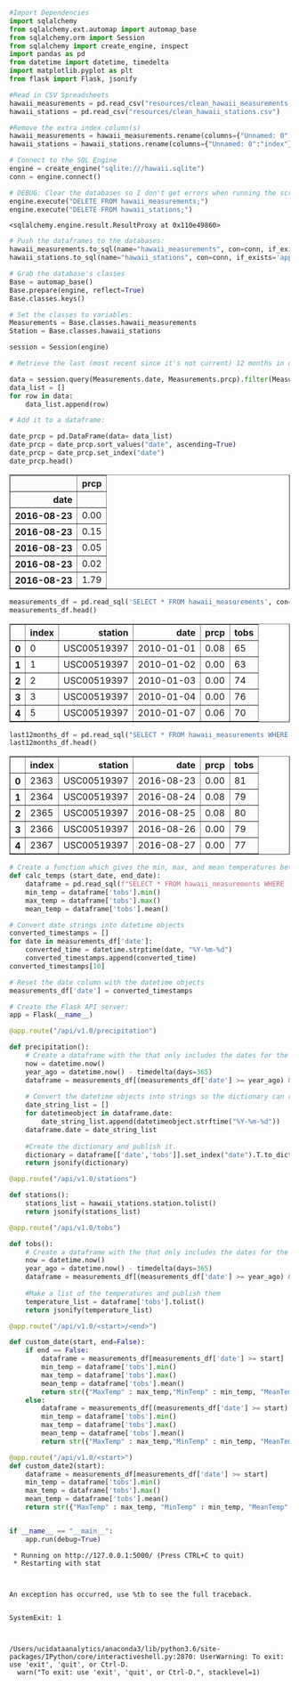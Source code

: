 

```python
#Import Dependencies
import sqlalchemy
from sqlalchemy.ext.automap import automap_base
from sqlalchemy.orm import Session
from sqlalchemy import create_engine, inspect
import pandas as pd
from datetime import datetime, timedelta
import matplotlib.pyplot as plt
from flask import Flask, jsonify
```


```python
#Read in CSV Spreadsheets
hawaii_measurements = pd.read_csv("resources/clean_hawaii_measurements.csv")
hawaii_stations = pd.read_csv("resources/clean_hawaii_stations.csv")
```


```python
#Remove the extra index column(s)
hawaii_measurements = hawaii_measurements.rename(columns={"Unnamed: 0":"index"}).set_index('index')
hawaii_stations = hawaii_stations.rename(columns={"Unnamed: 0":"index"}).set_index('index')
```


```python
# Connect to the SQL Engine
engine = create_engine("sqlite:///hawaii.sqlite")
conn = engine.connect()
```


```python
# DEBUG: Clear the databases so I don't get errors when running the script multiple times. 
engine.execute("DELETE FROM hawaii_measurements;")
engine.execute("DELETE FROM hawaii_stations;")
```




    <sqlalchemy.engine.result.ResultProxy at 0x110e49860>




```python
# Push the dataframes to the databases: 
hawaii_measurements.to_sql(name="hawaii_measurements", con=conn, if_exists='append')
hawaii_stations.to_sql(name="hawaii_stations", con=conn, if_exists='append')
```


```python
# Grab the database's classes
Base = automap_base()
Base.prepare(engine, reflect=True)
Base.classes.keys()
```


```python
# Set the classes to variables:
Measurements = Base.classes.hawaii_measurements
Station = Base.classes.hawaii_stations
```


```python
session = Session(engine)
```


```python
# Retrieve the last (most recent since it's not current) 12 months in data from the measurements database: 

data = session.query(Measurements.date, Measurements.prcp).filter(Measurements.date >= '2016-08-23').order_by(Measurements.date)
data_list = []
for row in data:
    data_list.append(row)
```


```python
# Add it to a dataframe: 

date_prcp = pd.DataFrame(data= data_list)
date_prcp = date_prcp.sort_values("date", ascending=True)
date_prcp = date_prcp.set_index("date")
date_prcp.head()
```




<div>
<style scoped>
    .dataframe tbody tr th:only-of-type {
        vertical-align: middle;
    }

    .dataframe tbody tr th {
        vertical-align: top;
    }

    .dataframe thead th {
        text-align: right;
    }
</style>
<table border="1" class="dataframe">
  <thead>
    <tr style="text-align: right;">
      <th></th>
      <th>prcp</th>
    </tr>
    <tr>
      <th>date</th>
      <th></th>
    </tr>
  </thead>
  <tbody>
    <tr>
      <th>2016-08-23</th>
      <td>0.00</td>
    </tr>
    <tr>
      <th>2016-08-23</th>
      <td>0.15</td>
    </tr>
    <tr>
      <th>2016-08-23</th>
      <td>0.05</td>
    </tr>
    <tr>
      <th>2016-08-23</th>
      <td>0.02</td>
    </tr>
    <tr>
      <th>2016-08-23</th>
      <td>1.79</td>
    </tr>
  </tbody>
</table>
</div>




```python
measurements_df = pd.read_sql('SELECT * FROM hawaii_measurements', con=conn)
measurements_df.head()
```




<div>
<style scoped>
    .dataframe tbody tr th:only-of-type {
        vertical-align: middle;
    }

    .dataframe tbody tr th {
        vertical-align: top;
    }

    .dataframe thead th {
        text-align: right;
    }
</style>
<table border="1" class="dataframe">
  <thead>
    <tr style="text-align: right;">
      <th></th>
      <th>index</th>
      <th>station</th>
      <th>date</th>
      <th>prcp</th>
      <th>tobs</th>
    </tr>
  </thead>
  <tbody>
    <tr>
      <th>0</th>
      <td>0</td>
      <td>USC00519397</td>
      <td>2010-01-01</td>
      <td>0.08</td>
      <td>65</td>
    </tr>
    <tr>
      <th>1</th>
      <td>1</td>
      <td>USC00519397</td>
      <td>2010-01-02</td>
      <td>0.00</td>
      <td>63</td>
    </tr>
    <tr>
      <th>2</th>
      <td>2</td>
      <td>USC00519397</td>
      <td>2010-01-03</td>
      <td>0.00</td>
      <td>74</td>
    </tr>
    <tr>
      <th>3</th>
      <td>3</td>
      <td>USC00519397</td>
      <td>2010-01-04</td>
      <td>0.00</td>
      <td>76</td>
    </tr>
    <tr>
      <th>4</th>
      <td>5</td>
      <td>USC00519397</td>
      <td>2010-01-07</td>
      <td>0.06</td>
      <td>70</td>
    </tr>
  </tbody>
</table>
</div>




```python
last12months_df = pd.read_sql("SELECT * FROM hawaii_measurements WHERE date >= '2016-08-23'", con=conn)
last12months_df.head()
```




<div>
<style scoped>
    .dataframe tbody tr th:only-of-type {
        vertical-align: middle;
    }

    .dataframe tbody tr th {
        vertical-align: top;
    }

    .dataframe thead th {
        text-align: right;
    }
</style>
<table border="1" class="dataframe">
  <thead>
    <tr style="text-align: right;">
      <th></th>
      <th>index</th>
      <th>station</th>
      <th>date</th>
      <th>prcp</th>
      <th>tobs</th>
    </tr>
  </thead>
  <tbody>
    <tr>
      <th>0</th>
      <td>2363</td>
      <td>USC00519397</td>
      <td>2016-08-23</td>
      <td>0.00</td>
      <td>81</td>
    </tr>
    <tr>
      <th>1</th>
      <td>2364</td>
      <td>USC00519397</td>
      <td>2016-08-24</td>
      <td>0.08</td>
      <td>79</td>
    </tr>
    <tr>
      <th>2</th>
      <td>2365</td>
      <td>USC00519397</td>
      <td>2016-08-25</td>
      <td>0.08</td>
      <td>80</td>
    </tr>
    <tr>
      <th>3</th>
      <td>2366</td>
      <td>USC00519397</td>
      <td>2016-08-26</td>
      <td>0.00</td>
      <td>79</td>
    </tr>
    <tr>
      <th>4</th>
      <td>2367</td>
      <td>USC00519397</td>
      <td>2016-08-27</td>
      <td>0.00</td>
      <td>77</td>
    </tr>
  </tbody>
</table>
</div>




```python
# Create a function which gives the min, max, and mean temperatures between given dates: 
def calc_temps (start_date, end_date):
    dataframe = pd.read_sql(f"SELECT * FROM hawaii_measurements WHERE (date >= '{start_date}' AND date <= '{end_date}')", con=conn)
    min_temp = dataframe['tobs'].min()
    max_temp = dataframe['tobs'].max()
    mean_temp = dataframe['tobs'].mean()
```


```python
# Convert date strings into datetime objects
converted_timestamps = []
for date in measurements_df['date']:
    converted_time = datetime.strptime(date, "%Y-%m-%d")
    converted_timestamps.append(converted_time)
converted_timestamps[10]

# Reset the date column with the datetime objects
measurements_df['date'] = converted_timestamps
```


```python
# Create the Flask API server:
app = Flask(__name__)

@app.route("/api/v1.0/precipitation")

def precipitation():
    # Create a dataframe with the that only includes the dates for the last year. 
    now = datetime.now() 
    year_ago = datetime.now() - timedelta(days=365)
    dataframe = measurements_df[(measurements_df['date'] >= year_ago) & (measurements_df['date'] <= now)]
    
    # Convert the datetime objects into strings so the dictionary can read them. 
    date_string_list = []
    for datetimeobject in dataframe.date:
        date_string_list.append(datetimeobject.strftime("%Y-%m-%d"))
    dataframe.date = date_string_list
    
    #Create the dictionary and publish it. 
    dictionary = dataframe[['date','tobs']].set_index("date").T.to_dict('list')
    return jsonify(dictionary)

@app.route("/api/v1.0/stations")

def stations():
    stations_list = hawaii_stations.station.tolist()
    return jsonify(stations_list)

@app.route("/api/v1.0/tobs")

def tobs():
    # Create a dataframe with the that only includes the dates for the last year. 
    now = datetime.now() 
    year_ago = datetime.now() - timedelta(days=365)
    dataframe = measurements_df[(measurements_df['date'] >= year_ago) & (measurements_df['date'] <= now)]
    
    #Make a list of the temperatures and publish them
    temperature_list = dataframe['tobs'].tolist()
    return jsonify(temperature_list)

@app.route("/api/v1.0/<start>/<end>")

def custom_date(start, end=False):
    if end == False:
        dataframe = measurements_df[measurements_df['date'] >= start]
        min_temp = dataframe['tobs'].min()
        max_temp = dataframe['tobs'].max()
        mean_temp = dataframe['tobs'].mean()
        return str({"MaxTemp" : max_temp,"MinTemp" : min_temp, "MeanTemp" : mean_temp})
    else:
        dataframe = measurements_df[(measurements_df['date'] >= start) & (measurements_df['date'] <= end)]
        min_temp = dataframe['tobs'].min()
        max_temp = dataframe['tobs'].max()
        mean_temp = dataframe['tobs'].mean()
        return str({"MaxTemp" : max_temp,"MinTemp" : min_temp, "MeanTemp" : mean_temp})

@app.route("/api/v1.0/<start>")
def custom_date2(start):
    dataframe = measurements_df[measurements_df['date'] >= start]
    min_temp = dataframe['tobs'].min()
    max_temp = dataframe['tobs'].max()
    mean_temp = dataframe['tobs'].mean()
    return str({"MaxTemp" : max_temp, "MinTemp" : min_temp, "MeanTemp" : mean_temp})


if __name__ == "__main__":
    app.run(debug=True)
```

     * Running on http://127.0.0.1:5000/ (Press CTRL+C to quit)
     * Restarting with stat



    An exception has occurred, use %tb to see the full traceback.


    SystemExit: 1



    /Users/ucidataanalytics/anaconda3/lib/python3.6/site-packages/IPython/core/interactiveshell.py:2870: UserWarning: To exit: use 'exit', 'quit', or Ctrl-D.
      warn("To exit: use 'exit', 'quit', or Ctrl-D.", stacklevel=1)

